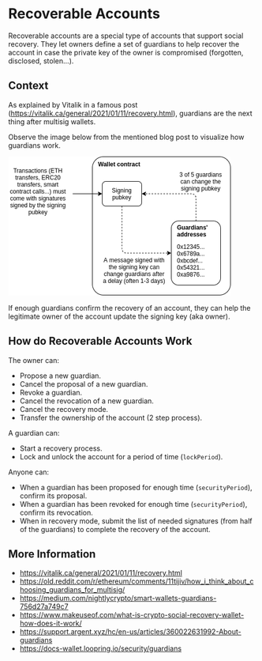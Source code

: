 # Recoverable Accounts
Recoverable accounts are a special type of accounts that support social recovery.
They let owners define a set of guardians to help recover the account in case the private key of the owner is compromised (forgotten, disclosed, stolen...).

## Context 

As explained by Vitalik in a famous post (https://vitalik.ca/general/2021/01/11/recovery.html), guardians are the next thing after multisig wallets.

Observe the image below from the mentioned blog post to visualize how guardians work.

![Guardians][guardians-image]

[guardians-image]: ../../../.github/img/guardiansDiagramVitalik.png

If enough guardians confirm the recovery of an account, they can help the legitimate owner of the account update the signing key (aka owner).

## How do Recoverable Accounts Work

The owner can:
 - Propose a new guardian.
 - Cancel the proposal of a new guardian.
 - Revoke a guardian.
 - Cancel the revocation of a new guardian.
 - Cancel the recovery mode.
 - Transfer the ownership of the account (2 step process).

A guardian can:
 - Start a recovery process.
 - Lock and unlock the account for a period of time (`lockPeriod`).

Anyone can:
 - When a guardian has been proposed for enough time (`securityPeriod`), confirm its proposal.
 - When a guardian has been revoked for enough time (`securityPeriod`), confirm its revocation.
 - When in recovery mode, submit the list of needed signatures (from half of the guardians) to complete the recovery of the account.


## More Information
 - https://vitalik.ca/general/2021/01/11/recovery.html
 - https://old.reddit.com/r/ethereum/comments/11tijiv/how_i_think_about_choosing_guardians_for_multisig/
 - https://medium.com/nightlycrypto/smart-wallets-guardians-756d27a749c7
 - https://www.makeuseof.com/what-is-crypto-social-recovery-wallet-how-does-it-work/
 - https://support.argent.xyz/hc/en-us/articles/360022631992-About-guardians
 - https://docs-wallet.loopring.io/security/guardians
